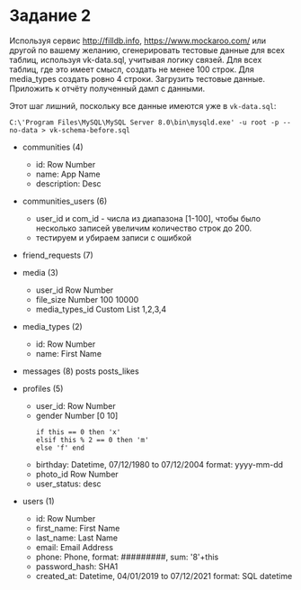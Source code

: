 # Задание 2

Используя сервис http://filldb.info, https://www.mockaroo.com/
или другой по вашему желанию, сгенерировать тестовые данные для
всех таблиц, используя vk-data.sql, учитывая логику связей.
Для всех таблиц, где это имеет смысл, создать не менее 100 строк.
Для media_types создать ровно 4 строки. Загрузить тестовые данные.
Приложить к отчёту полученный дамп с данными.

Этот шаг лишний, поскольку все данные имеются уже в `vk-data.sql`:
```shell
C:\'Program Files\MySQL\MySQL Server 8.0\bin\mysqld.exe' -u root -p --no-data > vk-schema-before.sql
```

* communities (4)
  * id: Row Number
  * name: App Name
  * description: Desc
* communities_users (6)
  * user_id и com_id - числа из диапазона [1-100], чтобы было несколько записей увеличим количество строк до 200.
  * тестируем и убираем записи с ошибкой
* friend_requests (7)
* media (3)
  * user_id Row Number
  * file_size Number 100 10000
  * media_types_id Custom List 1,2,3,4
* media_types (2)
  * id: Row Number
  * name: First Name

* messages (8)
posts
posts_likes
* profiles (5)
  * user_id: Row Number
  * gender Number [0 10]
    ```text
    if this == 0 then 'x'
    elsif this % 2 == 0 then 'm'
    else 'f' end
    ```
  * birthday: Datetime, 07/12/1980 to 07/12/2004 format: yyyy-mm-dd
  * photo_id Row Number
  * user_status: desc
* users (1)
  * id: Row Number
  * first_name: First Name
  * last_name: Last Name
  * email: Email Address
  * phone: Phone, format: #########, sum: '8'+this
  * password_hash: SHA1
  * created_at: Datetime, 04/01/2019 to 07/12/2021 format: SQL datetime





